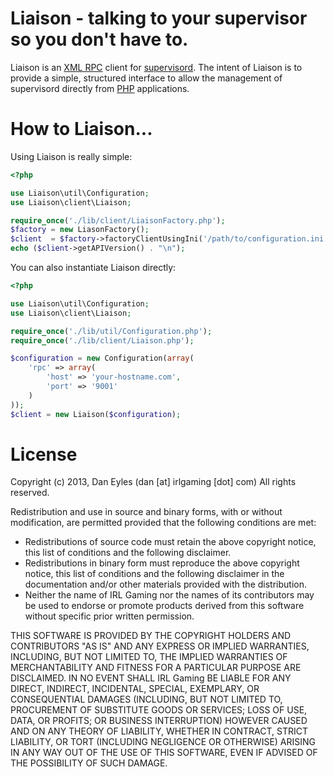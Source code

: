 # Liaison - talking to your supervisor so you don't have to.

Liaison is an [XML RPC](http://supervisord.org/api.html) client for [supervisord](http://supervisord.org).
The intent of Liaison is to provide a simple, structured interface to allow the management of supervisord
directly from [PHP](http://www.php.net) applications.

# How to Liaison... 

Using Liaison is really simple:

```php
<?php

use Liaison\util\Configuration;
use Liaison\client\Liaison;

require_once('./lib/client/LiaisonFactory.php');
$factory = new LiasonFactory();
$client  = $factory->factoryClientUsingIni('/path/to/configuration.ini');
echo ($client->getAPIVersion() . "\n");
```

You can also instantiate Liaison directly:

```php
<?php

use Liaison\util\Configuration;
use Liaison\client\Liaison;

require_once('./lib/util/Configuration.php');
require_once('./lib/client/Liaison.php');

$configuration = new Configuration(array(
    'rpc' => array(
        'host' => 'your-hostname.com',
        'port' => '9001'
    )
));
$client = new Liaison($configuration);
```

# License

Copyright (c) 2013, Dan Eyles (dan [at] irlgaming [dot] com)
All rights reserved.

Redistribution and use in source and binary forms, with or without
modification, are permitted provided that the following conditions are met:
   * Redistributions of source code must retain the above copyright notice, this list of conditions and the following disclaimer.
   * Redistributions in binary form must reproduce the above copyright notice, this list of conditions and the following disclaimer in the documentation and/or other materials provided with the distribution.
   * Neither the name of IRL Gaming nor the names of its contributors may be used to endorse or promote products derived from this software without specific prior written permission.
 
THIS SOFTWARE IS PROVIDED BY THE COPYRIGHT HOLDERS AND CONTRIBUTORS "AS IS" AND
ANY EXPRESS OR IMPLIED WARRANTIES, INCLUDING, BUT NOT LIMITED TO, THE IMPLIED
WARRANTIES OF MERCHANTABILITY AND FITNESS FOR A PARTICULAR PURPOSE ARE
DISCLAIMED. IN NO EVENT SHALL IRL Gaming BE LIABLE FOR ANY
DIRECT, INDIRECT, INCIDENTAL, SPECIAL, EXEMPLARY, OR CONSEQUENTIAL DAMAGES
(INCLUDING, BUT NOT LIMITED TO, PROCUREMENT OF SUBSTITUTE GOODS OR SERVICES;
LOSS OF USE, DATA, OR PROFITS; OR BUSINESS INTERRUPTION) HOWEVER CAUSED AND
ON ANY THEORY OF LIABILITY, WHETHER IN CONTRACT, STRICT LIABILITY, OR TORT
(INCLUDING NEGLIGENCE OR OTHERWISE) ARISING IN ANY WAY OUT OF THE USE OF THIS
SOFTWARE, EVEN IF ADVISED OF THE POSSIBILITY OF SUCH DAMAGE.